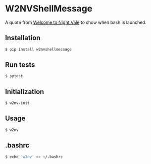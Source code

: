 # W2NVShellMessage
A quote from [Welcome to Night Vale](https://www.welcometonightvale.com/) to show when bash is launched.

## Installation
```bash
$ pip install w2nvshellmessage
```

## Run tests
```bash
$ pytest
```

## Initialization 
```bash
$ w2nv-init
```

## Usage
```bash
$ w2nv
```

## .bashrc
```bash
$ echo 'w2nv' >> ~/.bashrc
```